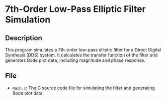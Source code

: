 # 7th-Order Low-Pass Elliptic Filter Simulation

## Description

This program simulates a 7th-order low-pass elliptic filter for a Direct Digital Synthesis (DDS) system. It calculates the transfer function of the filter and generates Bode plot data, including magnitude and phase response.

## File

- `main.c`: The C source code file for simulating the filter and generating Bode plot data.
